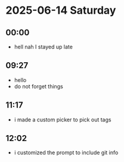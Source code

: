 
# 2025-06-14 Saturday

## 00:00
* hell nah I stayed up late

## 09:27
* hello
* do not forget things

## 11:17
* i made a custom picker to pick out tags

## 12:02
* i customized the prompt to include git info
